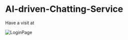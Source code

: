 # AI-driven-Chatting-Service


Have a visit at 

![LoginPage](https://chatapp.auth.us-west-2.amazoncognito.com/login?response_type=code&client_id=6cogo9i2udvp9b7ioejfjbg8it&redirect_uri=https://s3-us-west-2.amazonaws.com/chatbox-cloudcomputing/index.html)

